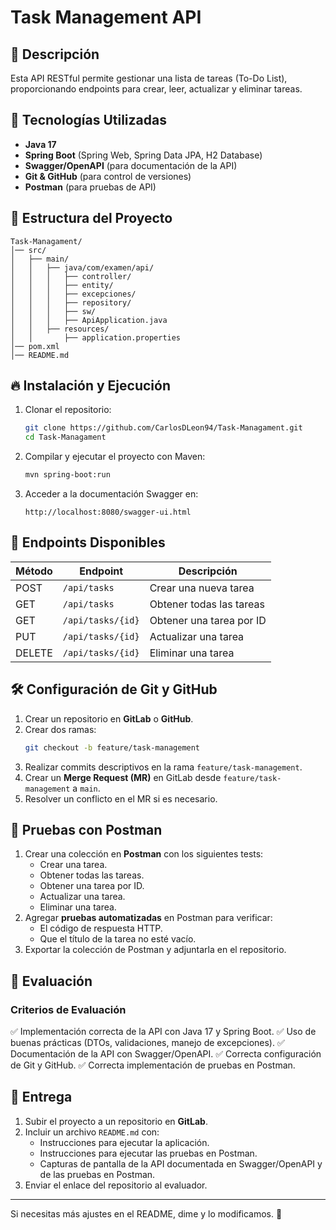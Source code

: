 # Task Management API

## 📌 Descripción
Esta API RESTful permite gestionar una lista de tareas (To-Do List), proporcionando endpoints para crear, leer, actualizar y eliminar tareas.

## 🚀 Tecnologías Utilizadas
- **Java 17**
- **Spring Boot** (Spring Web, Spring Data JPA, H2 Database)
- **Swagger/OpenAPI** (para documentación de la API)
- **Git & GitHub** (para control de versiones)
- **Postman** (para pruebas de API)

## 📂 Estructura del Proyecto
```
Task-Managament/
│── src/
│   ├── main/
│   │   ├── java/com/examen/api/
│   │   │   ├── controller/
│   │   │   ├── entity/
│   │   │   ├── excepciones/
│   │   │   ├── repository/
│   │   │   ├── sw/
│   │   │   ├── ApiApplication.java
│   │   ├── resources/
│   │       ├── application.properties
│── pom.xml
│── README.md
```

## 🔥 Instalación y Ejecución
1. Clonar el repositorio:
   ```bash
   git clone https://github.com/CarlosDLeon94/Task-Managament.git
   cd Task-Managament
   ```
2. Compilar y ejecutar el proyecto con Maven:
   ```bash
   mvn spring-boot:run
   ```
3. Acceder a la documentación Swagger en:
   ```
   http://localhost:8080/swagger-ui.html
   ```

## 📌 Endpoints Disponibles
| Método | Endpoint           | Descripción |
|--------|-------------------|-------------|
| POST   | `/api/tasks`       | Crear una nueva tarea |
| GET    | `/api/tasks`       | Obtener todas las tareas |
| GET    | `/api/tasks/{id}`  | Obtener una tarea por ID |
| PUT    | `/api/tasks/{id}`  | Actualizar una tarea |
| DELETE | `/api/tasks/{id}`  | Eliminar una tarea |

## 🛠️ Configuración de Git y GitHub
1. Crear un repositorio en **GitLab** o **GitHub**.
2. Crear dos ramas:
   ```bash
   git checkout -b feature/task-management
   ```
3. Realizar commits descriptivos en la rama `feature/task-management`.
4. Crear un **Merge Request (MR)** en GitLab desde `feature/task-management` a `main`.
5. Resolver un conflicto en el MR si es necesario.

## 🧪 Pruebas con Postman
1. Crear una colección en **Postman** con los siguientes tests:
   - Crear una tarea.
   - Obtener todas las tareas.
   - Obtener una tarea por ID.
   - Actualizar una tarea.
   - Eliminar una tarea.
2. Agregar **pruebas automatizadas** en Postman para verificar:
   - El código de respuesta HTTP.
   - Que el título de la tarea no esté vacío.
3. Exportar la colección de Postman y adjuntarla en el repositorio.

## 📜 Evaluación
### Criterios de Evaluación
✅ Implementación correcta de la API con Java 17 y Spring Boot.
✅ Uso de buenas prácticas (DTOs, validaciones, manejo de excepciones).
✅ Documentación de la API con Swagger/OpenAPI.
✅ Correcta configuración de Git y GitHub.
✅ Correcta implementación de pruebas en Postman.

## 📎 Entrega
1. Subir el proyecto a un repositorio en **GitLab**.
2. Incluir un archivo `README.md` con:
   - Instrucciones para ejecutar la aplicación.
   - Instrucciones para ejecutar las pruebas en Postman.
   - Capturas de pantalla de la API documentada en Swagger/OpenAPI y de las pruebas en Postman.
3. Enviar el enlace del repositorio al evaluador.

---
Si necesitas más ajustes en el README, dime y lo modificamos. 🚀

